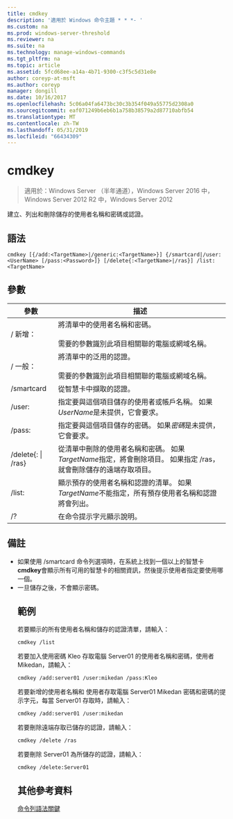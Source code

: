 ```yaml
---
title: cmdkey
description: '適用於 Windows 命令主題 * * *- '
ms.custom: na
ms.prod: windows-server-threshold
ms.reviewer: na
ms.suite: na
ms.technology: manage-windows-commands
ms.tgt_pltfrm: na
ms.topic: article
ms.assetid: 5fcd68ee-a14a-4b71-9300-c3f5c5d31e8e
author: coreyp-at-msft
ms.author: coreyp
manager: dongill
ms.date: 10/16/2017
ms.openlocfilehash: 5c06a04fa6473bc30c3b354f049a55775d2308a0
ms.sourcegitcommit: eaf071249b6eb6b1a758b38579a2d87710abfb54
ms.translationtype: MT
ms.contentlocale: zh-TW
ms.lasthandoff: 05/31/2019
ms.locfileid: "66434309"
---
```

# <a name="cmdkey"></a>cmdkey

>適用於：Windows Server （半年通道），Windows Server 2016 中，Windows Server 2012 R2 中，Windows Server 2012

建立、列出和刪除儲存的使用者名稱和密碼或認證。

## <a name="syntax"></a>語法
```
cmdkey [{/add:<TargetName>|/generic:<TargetName>}] {/smartcard|/user:<UserName> [/pass:<Password>]} [/delete{:<TargetName>|/ras}] /list:<TargetName>
```
## <a name="parameters"></a>參數

|             參數             |                                                                                    描述                                                                                     |
|------------------------------------|------------------------------------------------------------------------------------------------------------------------------------------------------------------------------------|
|         / 新增：<TargetName>          | 將清單中的使用者名稱和密碼。<br /><br />需要的參數<TargetName>識別此項目相關聯的電腦或網域名稱。 |
|       / 一般：<TargetName>        |   將清單中的泛用的認證。<br /><br />需要的參數<TargetName>識別此項目相關聯的電腦或網域名稱。    |
|             /smartcard             |                                                                    從智慧卡中擷取的認證。                                                                     |
|          /user:<UserName>          |                                 指定要與這個項目儲存的使用者或帳戶名稱。 如果*UserName*是未提供，它會要求。                                  |
|          /pass:<Password>          |                                       指定要與這個項目儲存的密碼。 如果*密碼*是未提供，它會要求。                                        |
| /delete{:<TargetName> &#124; /ras} |  從清單中刪除的使用者名稱和密碼。 如果*TargetName*指定，將會刪除項目。 如果指定 /ras，就會刪除儲存的遠端存取項目。   |
|         /list:<TargetName>         |                  顯示預存的使用者名稱和認證的清單。 如果*TargetName*不能指定，所有預存使用者名稱和認證將會列出。                   |
|                 /?                 |                                                                        在命令提示字元顯示說明。                                                                        |

## <a name="remarks"></a>備註
- 如果使用 /smartcard 命令列選項時，在系統上找到一個以上的智慧卡**cmdkey**會顯示所有可用的智慧卡的相關資訊，然後提示使用者指定要使用哪一個。
- 一旦儲存之後，不會顯示密碼。
  ## <a name="BKMK_examples"></a>範例
  若要顯示的所有使用者名稱和儲存的認證清單，請輸入：
  ```
  cmdkey /list
  ```
  若要加入使用密碼 Kleo 存取電腦 Server01 的使用者名稱和密碼，使用者 Mikedan，請輸入：
  ```
  cmdkey /add:server01 /user:mikedan /pass:Kleo
  ```
  若要新增的使用者名稱和 使用者存取電腦 Server01 Mikedan 密碼和密碼的提示字元，每當 Server01 存取時，請輸入：
  ```
  cmdkey /add:server01 /user:mikedan
  ```
  若要刪除遠端存取已儲存的認證，請輸入：
  ```
  cmdkey /delete /ras
  ```
  若要刪除 Server01 為所儲存的認證，請輸入：
  ```
  cmdkey /delete:Server01
  ```
  ## <a name="additional-references"></a>其他參考資料
  [命令列語法關鍵](command-line-syntax-key.md)
